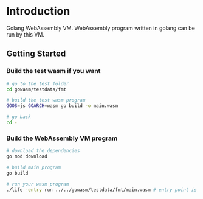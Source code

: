 # Introduction

Golang WebAssembly VM. WebAssembly program written in golang can be run by this VM.

## Getting Started

### Build the test wasm if you want

```bash
# go to the test folder
cd gowasm/testdata/fmt

# build the test wasm program
GOOS=js GOARCH=wasm go build -o main.wasm

# go back
cd -
```

### Build the WebAssembly VM program

```bash
# download the dependencies
go mod download

# build main program
go build

# run your wasm program
./life -entry run ../../gowasm/testdata/fmt/main.wasm # entry point is `run`
```


